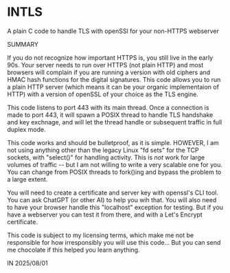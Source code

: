 # INTLS
A plain C code to handle TLS with openSSl for your non-HTTPS webserver


SUMMARY

If you do not recognize how important HTTPS is, you still live in the early
90s. Your server needs to run over HTTPS (not plain HTTP) and most browsers
will complain if you are running a version with old ciphers and HMAC hash
functions for the digital signatures. This code allows you to run a plain
HTTP server (which means it can be your organic implementaion of HTTP) with
a version of openSSL of your choice as the TLS engine.

This code listens to port 443 with its main thread. Once a connection is
made to port 443, it will spawn a POSIX thread to handle TLS handshake and
key exchnage, and will let the thread handle or subsequent traffic in full
duplex mode.

This code works and should be bulletproof, as it is simple. HOWEVER, I am
not using anything other than the legacy Linux "fd sets" for the TCP sockets,
with "select()" for handling activity. This is _not_ work for large volumes
of traffic -- but I am not willing to write a very scalable one for you. You
can change from POSIX threads to fork()ing and bypass the problem to a large
extent.

You will need to create a certificate and server key with openssl's CLI tool.
You can ask ChatGPT (or other AI) to help you wih that. You will also need
to have your browser handle this "localhost" exception for testing. But if
you have a webserver you can test it from there, and with a Let's Encrypt
certificate.

This code is subject to my licensing terms, which make me not be responsible
for how irresponsibly you will use this code... But you can send me chocolate
if this helped you learn anything.

IN 2025/08/01

